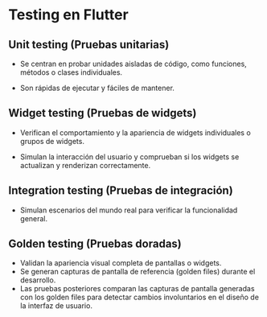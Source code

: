 
# Testing en Flutter


## Unit testing (Pruebas unitarias)
- Se centran en probar unidades aisladas de código, como funciones, métodos o clases individuales.

- Son rápidas de ejecutar y fáciles de mantener.


## Widget testing (Pruebas de widgets)

- Verifican el comportamiento y la apariencia de widgets individuales o grupos de widgets.

- Simulan la interacción del usuario y comprueban si los widgets se actualizan y renderizan correctamente.

## Integration testing (Pruebas de integración)

- Simulan escenarios del mundo real para verificar la funcionalidad general.

## Golden testing (Pruebas doradas)
- Validan la apariencia visual completa de pantallas o widgets.
- Se generan capturas de pantalla de referencia (golden files) durante el desarrollo.
- Las pruebas posteriores comparan las capturas de pantalla generadas con los golden files para detectar cambios involuntarios en el diseño de la interfaz de usuario.